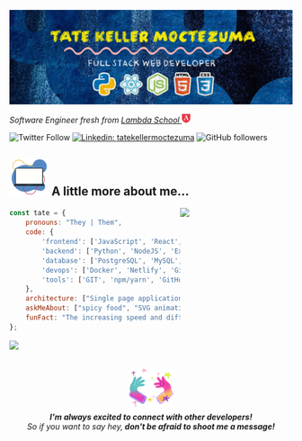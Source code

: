

<!--
**tatek1993/tatek1993** is a ✨ _special_ ✨ repository because its `README.md` (this file) appears on your GitHub profile.

Here are some ideas to get you started:

- 🔭 I’m currently working on ...
- 🌱 I’m currently learning ...
- 👯 I’m looking to collaborate on ...
- 🤔 I’m looking for help with ...
- 💬 Ask me about ...
- 📫 How to reach me: ...
- 😄 Pronouns: ...
- ⚡ Fun fact: ...
-->

![Hello I'm Tate](https://github.com/tatek1993/tatek1993/raw/master/githubbanner.jpg)

<p><em>Software Engineer fresh from <a href="https://lambdaschool.com/">Lambda School </a><img src="https://github.com/tatek1993/tatek1993/raw/master/lambda.png" width="15"> 
</em></p>

![Twitter Follow](https://img.shields.io/twitter/follow/MoctezumaTate?label=Follow)
[![Linkedin: tatekellermoctezuma](https://img.shields.io/badge/-Tate-blue?style=flat-square&logo=Linkedin&logoColor=white&link=https://www.linkedin.com/in/tate-keller-moctezuma/)](https://www.linkedin.com/in/tate-keller-moctezuma/)
![GitHub followers](https://img.shields.io/github/followers/tatek1993?label=Follow&style=social)


## <img src="https://github.com/tatek1993/tatek1993/raw/master/code.gif" width="70"> A little more about me...  
<img align='right' src="https://media.giphy.com/media/JmgQ0FP3vEcHPKcxVl/source.gif" width="200">


```javascript
const tate = {
    pronouns: "They | Them",
    code: {
        'frontend': ['JavaScript', 'React', 'Redux', 'HTML', 'CSS', 'Bootstrap', 'MaterialUI'],
        'backend': ['Python', 'NodeJS', 'Express'],
        'database': ['PostgreSQL', 'MySQL', 'SQLite3', 'Knex.js'],
        'devops': ['Docker', 'Netlify', 'GitHub Actions', 'Heroku'],
        'tools': ['GIT', 'npm/yarn', 'GitHub', 'Postman', 'Eclipse']
    },
    architecture: ["Single page applications", "Progressive web applications", "RESTful web services", "N-Tier web applications"],
    askMeAbout: ["spicy food", "SVG animations", "my dog", "painting", "indie video games"],
    funFact: "The increasing speed and difficulty in Space Invaders was actually a bug-turned-feature"
};
```
<img align='center' src="https://media.giphy.com/media/Q8b8bhMBsoLwju6xbK/source.gif" width="180"></br></br><div align='center'><img align='center' src="https://github.com/tatek1993/tatek1993/raw/master/connect.gif" width="80"> </br><em><b>I'm always excited to connect with other developers!</b></br> So if you want to say hey,<b> don't be afraid to shoot me a message!</b></em></div>
